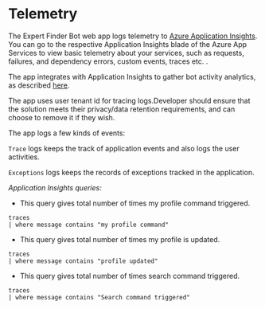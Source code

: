 # Telemetry
The Expert Finder Bot web app logs telemetry to [Azure Application Insights](https://azure.microsoft.com/en-us/services/monitor/). You can go to the respective Application Insights blade of the Azure App Services to view basic telemetry about your services, such as requests, failures, and dependency errors, custom events, traces etc. .

The app integrates with Application Insights to gather bot activity analytics, as described [here](https://blog.botframework.com/2019/03/21/bot-analytics-behind-the-scenes/).

The app uses user tenant id for tracing logs.Developer should ensure that the solution meets their privacy/data retention requirements, and can choose to remove it if they wish.

The app logs a few kinds of events:

`Trace` logs keeps the track of application events and also logs the user activities. 

`Exceptions` logs keeps the records of exceptions tracked in the application.

 *Application Insights queries:*
 
- This query gives total number of times my profile command triggered.
```
traces 
| where message contains "my profile command"

```
- This query gives total number of times my profile is updated.
```
traces 
| where message contains "profile updated"

```
- This query gives total number of times search command triggered.
```
traces 
| where message contains "Search command triggered"